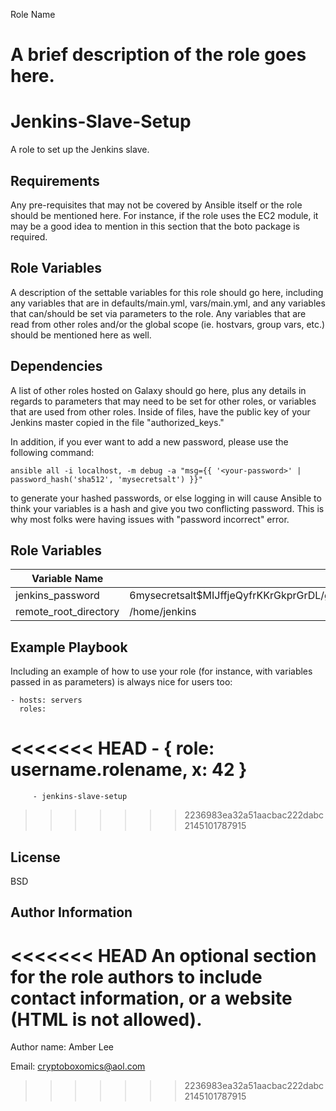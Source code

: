 Role Name

A brief description of the role goes here.
=======
Jenkins-Slave-Setup
=========

A role to set up the Jenkins slave.

Requirements
------------

Any pre-requisites that may not be covered by Ansible itself or the role should be mentioned here. For instance, if the role uses the EC2 module, it may be a good idea to mention in this section that the boto package is required.

Role Variables
--------------

A description of the settable variables for this role should go here, including any variables that are in defaults/main.yml, vars/main.yml, and any variables that can/should be set via parameters to the role. Any variables that are read from other roles and/or the global scope (ie. hostvars, group vars, etc.) should be mentioned here as well.

Dependencies
------------

A list of other roles hosted on Galaxy should go here, plus any details in regards to parameters that may need to be set for other roles, or variables that are used from other roles.
Inside of files, have the public key of your Jenkins master copied in the file "authorized_keys."

In addition, if you ever want to add a new password, please use the following command:

```ansible all -i localhost, -m debug -a "msg={{ '<your-password>' | password_hash('sha512', 'mysecretsalt') }}"```

to generate your hashed passwords, or else logging in will cause Ansible to think your variables is a hash and give you two conflicting password. This is why most folks were having issues with "password incorrect" error.

Role Variables
--------------
| Variable Name         | Default value                                                                                          |
|-----------------------|--------------------------------------------------------------------------------------------------------|
| jenkins_password      | $6$mysecretsalt$MIJffjeQyfrKKrGkprGrDL/g2mCJa53koLmYQuuLmY9y37pDvGKPXU1Ov3RbMi.tpQ9cWvxAzUVtBLe7KrZoU. |
| remote_root_directory | /home/jenkins                                                                                          |


Example Playbook
----------------

Including an example of how to use your role (for instance, with variables passed in as parameters) is always nice for users too:

    - hosts: servers
      roles:
<<<<<<< HEAD
         - { role: username.rolename, x: 42 }
=======
         - jenkins-slave-setup
>>>>>>> 2236983ea32a51aacbac222dabc2145101787915

License
-------

BSD

Author Information
------------------

<<<<<<< HEAD
An optional section for the role authors to include contact information, or a website (HTML is not allowed).
=======
Author name: Amber Lee

Email: cryptoboxomics@aol.com
>>>>>>> 2236983ea32a51aacbac222dabc2145101787915
